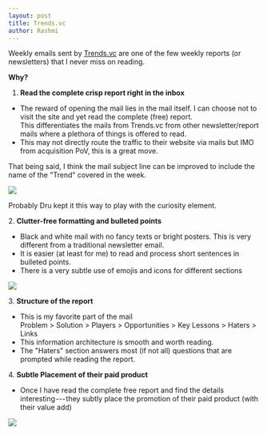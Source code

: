 ```yaml
---
layout: post
title: Trends.vc
author: Rashmi
---
```



 Weekly emails sent by [Trends.vc](https://trends.vc/trends-0030-audience-first-products/) are one of the few weekly reports (or newsletters) that I never miss on reading.

**Why?**

1.  **Read the complete crisp report right in the inbox**

-   The reward of opening the mail lies in the mail itself. I can choose not to visit the site and yet read the complete (free) report.\
    This differentiates the mails from Trends.vc from other newsletter/report mails where a plethora of things is offered to read.
-   This may not directly route the traffic to their website via mails but IMO from acquisition PoV, this is a great move.

That being said, I think the mail subject line can be improved to include the name of the "Trend" covered in the week. 

![](https://cdn-images-1.medium.com/max/800/1*coAX2EeY5ooxa_gxCbM1Bg.png)

Probably Dru kept it this way to play with the curiosity element.

2\. **Clutter-free formatting and bulleted points**

-   Black and white mail with no fancy texts or bright posters. This is very different from a traditional newsletter email.
-   It is easier (at least for me) to read and process short sentences in bulleted points.
-   There is a very subtle use of emojis and icons for different sections

![](https://cdn-images-1.medium.com/max/800/1*KjLt_l6_Px-sjxp7OHFAjg.png)

3\. **Structure of the report**

-   This is my favorite part of the mail\
    Problem > Solution > Players > Opportunities > Key Lessons > Haters > Links
-   This information architecture is smooth and worth reading.
-   The "Haters" section answers most (if not all) questions that are prompted while reading the report.

4\. **Subtle Placement of their paid product**

-   Once I have read the complete free report and find the details interesting --- they subtly place the promotion of their paid product (with their value add)

![](https://cdn-images-1.medium.com/max/800/1*agpqijqIcFoN1O3kwBeZCA.png)